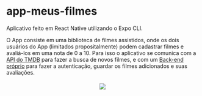 # app-meus-filmes

Aplicativo feito em React Native utilizando o Expo CLI.

O App consiste em uma biblioteca de filmes assistidos, onde os dois usuários do App (limitados propositalmente) podem cadastrar filmes e avaliá-los em uma nota de 0 a 10. Para isso o aplicativo se comunica com a [API do TMDB](https://www.themoviedb.org/documentation/api) para fazer a busca de novos filmes, e com um [Back-end próprio](https://github.com/GustavoRFS/mews-filmineos-back-end) para fazer a autenticação, guardar os filmes adicionados e suas avaliações.

<div style="display:flex;width:100%;justify-content:center;margin-top:20px"><img src="./AppPreview.gif" /> </div>
